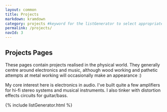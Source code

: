 ```yaml
---
layout: common
title: Projects
markdown: kramdown
category: projects #keyword for the listGenerator to select appropriate posts with which to populate the list
permalink: /projects/
navId: 3
---
```


## Projects Pages
These pages contain projects realised in the physical world. They generally centre around electronics and music, although wood working and pathetic attempts at metal working will occasionally make an appearance :)

My core interest here is electronics in audio. I've built quite a few amplifiers for hi-fi stereo systems and musical instruments. I also tinker with distortion effects circuits for guitar/bass.

{% include listGenerator.html %}
